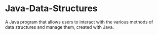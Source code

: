# Java-Data-Structures
A Java program that allows users to interact with the various methods of data structures and manage them, created with Java.
